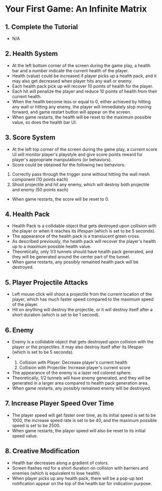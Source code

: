 # Your First Game: An Infinite Matrix
## 1. Complete the Tutorial
* N/A
## 2. Health System
* At the left bottom corner of the screen during the game play, a health bar and a number indicate the current health of the player.
* Health (value) could be increased if player picks up a health pack, and it may also get decreased when player hits any wall or enemy.
* Each health pack pick up will recover 10 points of health for the player.
* Each hit will penalize the player and reduce 10 points of health from their current health.
* When the health become less or equal to 0, either achieved by hitting any wall or hitting any enemy, the player will immediately stop moving forward, and game restart button will appear on the screen.
* When game restarts, the health will be reset to the maximum possible value, so does the health bar UI.
## 3. Score System
* At the left top corner of the screen during the game play, a current score UI will monitor player's playstyle and give score points reward for player's appropriate manipulations (or behaviors).
* Score could be obtained for the following two behaviors:
1. Correctly pass through the trigger zone without hitting the wall mesh component (10 points each)
2. Shoot projectile and hit any enemy, which will destroy both projectile and enemy (50 points each)
* When game restarts, the score will be reset to 0.
## 4. Health Pack
* Health Pack is a collidable object that gets destroyed upon collision with the player or when it reaches its lifespan (which is set to be 5 seconds).
* The appearance of the health pack is a translucent green cross.
* As described previously, the health pack will recover the player's health up to a maximum possible health value.
* Theoretically, only 1/3 tunnels should have health pack generated, and they will be generated around the center part of the tunnel.
* When game restarts, any possibly remained health pack will be destroyed.
## 5. Player Projectile Attacks
* Left mouse click will shoot a projectile from the current location of the player, which has much faster speed compared to the maximum speed of the player.
* Hit on anything will destroy the projectile, or it will destroy itself after a short duration (which is set to be 1 second).
## 6. Enemy
* Enemy is a collidable object that gets destroyed upon collision with the player or the projectiles. It may also destroy itself after its lifespan (which is set to be 5 seconds).
* 1. Collision with Player: Decrease player's current health
  2. Collision with Projectile: Increase player's current score
* The appearance of the enemy is a lazer red colored sphere.
* Theoretically, 1/2 tunnels will have enemy generated, and they will be generated in a larger area compared to health pack generation area.
* When game restarts, any possibly remained enemy will be destroyed.
## 7. Increase Player Speed Over Time
* The player speed will get faster over time, as its initial speed is set to be 1000, the increase speed rate is set to be 40, and the maximum possible speed is set to be 2500.
* When game restarts, the player speed will also be reset to its initial speed value.
## 8. Creative Modification
* Health bar decreases along a gradient of colors.
* Screen flashes red for a short duration on collision with barriers and enemies (which is equivalent to lose health).
* When player picks up any health pack, there will be a pop-up text notification appear on the top of the health bar for indication purpose.
